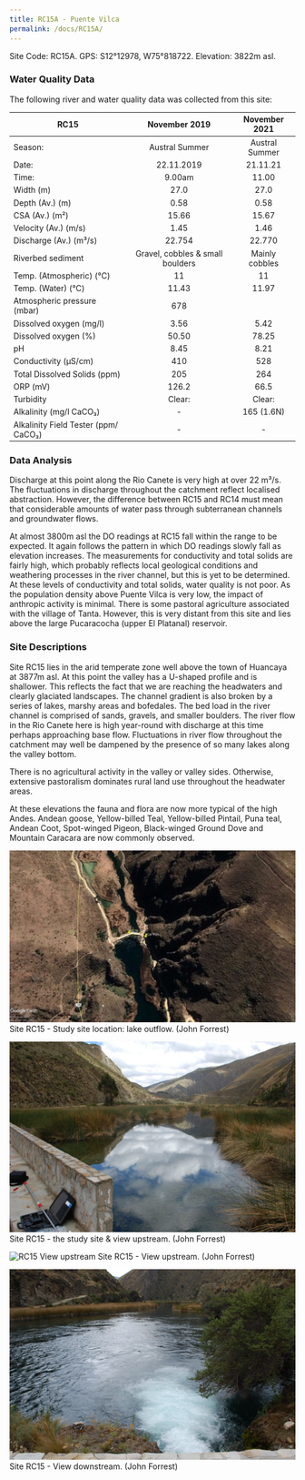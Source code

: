 ```yaml
---
title: RC15A - Puente Vilca
permalink: /docs/RC15A/
---
```




Site Code: RC15A.  GPS: S12°12978, W75°818722. Elevation:
3822m asl.

### Water Quality Data

The following river and water quality data was collected from this site:

|     RC15                                    |               November 2019             |      November 2021    |
|---------------------------------------------|:---------------------------------------:|:---------------------:|
|     Season:                                 |              Austral Summer             |     Austral Summer    |
|     Date:                                   |                22.11.2019               |        21.11.21       |
|     Time:                                   |                  9.00am                 |          11.00        |
|     Width (m)                               |                   27.0                  |          27.0         |
|     Depth (Av.) (m)                         |                   0.58                  |          0.58         |
|     CSA (Av.) (m²)                          |                   15.66                 |          15.67        |
|     Velocity (Av.) (m/s)                    |                   1.45                  |          1.46         |
|     Discharge (Av.) (m³/s)                  |                  22.754                 |         22.770        |
|     Riverbed sediment                       |     Gravel, cobbles & small boulders    |     Mainly cobbles    |
|     Temp. (Atmospheric) (°C)                |                    11                   |           11          |
|     Temp. (Water) (°C)                      |                   11.43                 |          11.97        |
|     Atmospheric pressure (mbar)             |                    678                  |                       |
|     Dissolved oxygen (mg/l)                 |                   3.56                  |          5.42         |
|     Dissolved oxygen (%)                    |                   50.50                 |          78.25        |
|     pH                                      |                   8.45                  |          8.21         |
|     Conductivity (µS/cm)                    |                    410                  |           528         |
|     Total Dissolved Solids (ppm)            |                    205                  |           264         |
|     ORP (mV)                                |                   126.2                 |          66.5         |
|     Turbidity                               |                  Clear:                 |         Clear:        |
|     Alkalinity (mg/l CaCO₃)                 |                     -                   |       165 (1.6N)      |
|     Alkalinity Field Tester (ppm/ CaCO₃)    |                     -                   |            -          |

### Data Analysis
Discharge at this point along the Rio Canete is very high at over 22 m³/s. The fluctuations in discharge throughout the catchment reflect localised abstraction. However, the difference between RC15 and RC14 must mean that considerable amounts of water pass through subterranean channels and groundwater flows.

At almost 3800m asl the DO readings at RC15 fall within the range to be expected. It again follows the pattern in which DO readings slowly fall as elevation increases. The measurements for conductivity and total solids are fairly high, which probably reflects local geological conditions and weathering processes in the river channel, but this is yet to be determined. At these levels of conductivity and total solids, water quality is not poor. As the population density above Puente Vilca is very low, the impact of anthropic activity is minimal. There is some pastoral agriculture associated with the village of Tanta. However, this is very distant from this site and lies above the large Pucaracocha (upper El Platanal) reservoir.
  
### Site Descriptions
Site RC15 lies in the arid temperate zone well above the town of Huancaya at 3877m asl. At this point the valley has a U-shaped profile and is shallower. This reflects the fact that we are reaching the headwaters and clearly glaciated landscapes. The channel gradient is also broken by a series of lakes, marshy areas and bofedales. The bed load in the river channel is comprised of sands, gravels, and smaller boulders. The river flow in the Rio Canete here is high year-round with discharge at this time perhaps approaching base flow. Fluctuations in river flow throughout the catchment may well be dampened by the presence of so many lakes along the valley bottom.  

There is no agricultural activity in the valley or valley sides. Otherwise, extensive pastoralism dominates rural land use throughout the headwater areas.

At these elevations the fauna and flora are now more typical of the high Andes. Andean goose, Yellow-billed Teal, Yellow-billed Pintail, Puna teal, Andean Coot, Spot-winged Pigeon, Black-winged Ground Dove and Mountain Caracara are now commonly observed.  


![RC15 View upstream](/assets/SiteDescriptions/RC15/RC15PuenteVilca.jpg)
Site RC15 - Study site location: lake outflow. (John Forrest)


![Site RC15 - the study site & view upstream. (John Forrest)](/assets/SiteDescriptions/RC15/RC15Site&Viewupstream.jpg)
Site RC15 - the study site & view upstream. (John Forrest)


![RC15 View upstream](/assets/SiteDescriptions/RC15/RC15Viewupstream.jpg)
Site RC15 - View upstream. (John Forrest)


![image](/assets/SiteDescriptions/RC15/RC15Viewdownstream.jpg)
Site RC15 - View downstream. (John Forrest)


